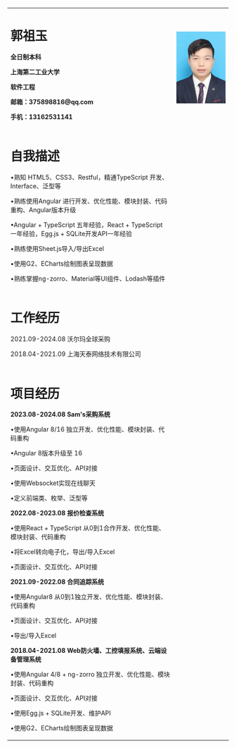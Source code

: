 <table border="0">
  <tr>
    <td width="75%">
      <h1>郭祖玉</h1>
      <p><b>全日制本科</b></p>
      <p><b>上海第二工业大学</b></p>
      <p><b>软件工程</b></p>
      <p><b>邮箱：375898816@qq.com</b></p>
      <p><b>手机：13162531141</b></p>
    </td>
    <td width="25%">
      <img src="/portrait.jpg" width="100%">
    </td>
  </tr>
  <tr>
    <td>
      <h1>自我描述</h1>
      <p>•熟知 HTML5、CSS3、Restful，精通TypeScript 开发、Interface、泛型等</p>
      <p>•熟练使用Angular 进行开发、优化性能、模块封装、代码重构、Angular版本升级</p>
      <p>•Angular + TypeScript 五年经验，React + TypeScript 一年经验，Egg.js + SQLite开发API一年经验</p>
      <p>•熟练使用Sheet.js导入/导出Excel</p>
      <p>•使用G2、ECharts绘制图表呈现数据</p>
      <p>•熟练掌握ng-zorro、Material等UI组件、Lodash等插件</p>
    </td>
  </tr>
  <tr>
    <td>
      <h1>工作经历</h1>
      <p>2021.09-2024.08 沃尔玛全球采购</p>
      <p>2018.04-2021.09 上海天泰网络技术有限公司</p>
    </td>
  </tr>
  <tr>
    <td>
      <h1>项目经历</h1>
      <p style="font-weight: 700;">2023.08-2024.08 Sam's采购系统</p>
      <p>•使用Angular 8/16 独立开发、优化性能、模块封装、代码重构</p>
      <p>•Angular 8版本升级至 16</p>
      <p>•页面设计、交互优化、API对接</p>
      <p>•使用Websocket实现在线聊天</p>
      <p>•定义前端类、枚举、泛型等</p>
      <p style="font-weight: 700;">2022.08-2023.08 报价检查系统</p>
      <p>•使用React + TypeScript 从0到1合作开发、优化性能、模块封装、代码重构</p>
      <p>•将Excel转向电子化，导出/导入Excel</p>
      <p>•页面设计、交互优化、API对接</p>
      <p style="font-weight: 700;">2021.09-2022.08 合同追踪系统</p>
      <p>•使用Angular8 从0到1独立开发、优化性能、模块封装、代码重构</p>
      <p>•页面设计、交互优化、API对接</p>
      <p>•导出/导入Excel</p>
      <p style="font-weight: 700;">2018.04-2021.08 Web防火墙、工控填报系统、云端设备管理系统</p>
      <p>•使用Angular 4/8 + ng-zorro 独立开发、优化性能、模块封装、代码重构</p>
      <p>•页面设计、交互优化、API对接</p>
      <p>•使用Egg.js + SQLite开发、维护API</p>
      <p>•使用G2、ECharts绘制图表呈现数据</p>
    </td>
  </tr>
</table>
